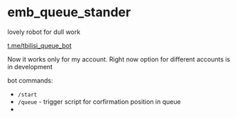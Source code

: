 # emb_queue_stander
lovely robot for dull work

[t.me/tbilisi_queue_bot](https://t.me/tbilisi_queue_bot)

Now it works only for my account. Right now option for different accounts is in development

bot commands:
- `/start`
- `/queue` - trigger script for corfirmation position in queue
-

